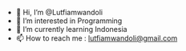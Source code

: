 - 👋 Hi, I’m @Lutfiamwandoli
- 👀 I’m interested in Programming
- 🌱 I’m currently learning Indonesia
- 📫 How to reach me : lutfiamwandoli@gmail.com

<!---
Lutfiamwandoli/Lutfiamwandoli is a ✨ special ✨ repository because its `README.md` (this file) appears on your GitHub profile.
You can click the Preview link to take a look at your changes.
--->
